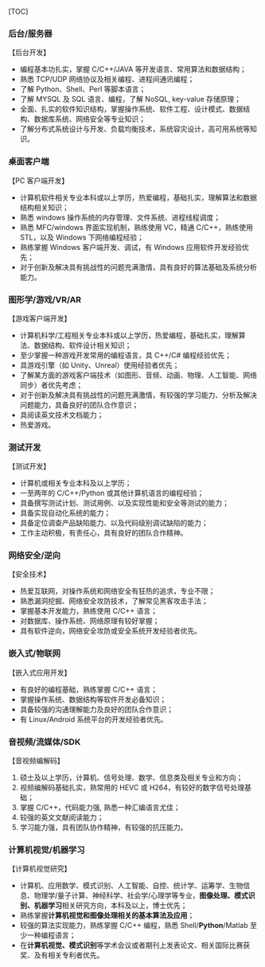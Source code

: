 [TOC]

### 后台/服务器

【后台开发】

- 编程基本功扎实，掌握 C/C++/JAVA 等开发语言、常用算法和数据结构；
- 熟悉 TCP/UDP 网络协议及相关编程、进程间通讯编程；
- 了解 Python、Shell、Perl 等脚本语言；
- 了解 MYSQL 及 SQL 语言、编程，了解 NoSQL, key-value 存储原理；
- 全面、扎实的软件知识结构，掌握操作系统、软件工程、设计模式、数据结构、数据库系统、网络安全等专业知识；
- 了解分布式系统设计与开发、负载均衡技术，系统容灾设计，高可用系统等知识。

### 桌面客户端

【PC 客户端开发】

- 计算机软件相关专业本科或以上学历，热爱编程，基础扎实，理解算法和数据结构相关知识；
- 熟悉 windows 操作系统的内存管理、文件系统、进程线程调度；
- 熟悉 MFC/windows 界面实现机制，熟练使用 VC，精通 C/C++，熟练使用 STL，以及 Windows 下网络编程经验；
- 熟练掌握 Windows 客户端开发、调试，有 Windows 应用软件开发经验优先；
- 对于创新及解决具有挑战性的问题充满激情，具有良好的算法基础及系统分析能力。

### 图形学/游戏/VR/AR

【游戏客户端开发】

- 计算机科学/工程相关专业本科或以上学历，热爱编程，基础扎实，理解算法、数据结构、软件设计相关知识；
- 至少掌握一种游戏开发常用的编程语言，具 C++/C# 编程经验优先；
- 具游戏引擎（如 Unity、Unreal）使用经验者优先；
- 了解某方面的游戏客户端技术（如图形、音频、动画、物理、人工智能、网络同步）者优先考虑；
- 对于创新及解决具有挑战性的问题充满激情，有较强的学习能力、分析及解决问题能力，具备良好的团队合作意识；
- 具阅读英文技术文档能力；
- 热爱游戏。

### 测试开发

【测试开发】

- 计算机或相关专业本科及以上学历；
- 一至两年的 C/C++/Python 或其他计算机语言的编程经验；
- 具备撰写测试计划、测试用例、以及实现性能和安全等测试的能力；
- 具备实现自动化系统的能力；
- 具备定位调查产品缺陷能力、以及代码级别调试缺陷的能力；
- 工作主动积极，有责任心，具有良好的团队合作精神。

### 网络安全/逆向

【安全技术】

- 热爱互联网，对操作系统和网络安全有狂热的追求，专业不限；
- 熟悉漏洞挖掘、网络安全攻防技术，了解常见黑客攻击手法；
- 掌握基本开发能力，熟练使用 C/C++ 语言；
- 对数据库、操作系统、网络原理有较好掌握；
- 具有软件逆向，网络安全攻防或安全系统开发经验者优先。

### 嵌入式/物联网

【嵌入式应用开发】

- 有良好的编程基础，熟练掌握 C/C++ 语言；
- 掌握操作系统、数据结构等软件开发必备知识；
- 具备较强的沟通理解能力及良好的团队合作意识；
- 有 Linux/Android 系统平台的开发经验者优先。

### 音视频/流媒体/SDK

【音视频编解码】

1. 硕士及以上学历，计算机、信号处理、数学、信息类及相关专业和方向；
2. 视频编解码基础扎实，熟常用的 HEVC 或 H264，有较好的数字信号处理基础；
3. 掌握 C/C++，代码能力强, 熟悉一种汇编语言尤佳；
4. 较强的英文文献阅读能力；
5. 学习能力强，具有团队协作精神，有较强的抗压能力。

### **计算机视觉/机器学习**

【计算机视觉研究】

- 计算机、应用数学、模式识别、人工智能、自控、统计学、运筹学、生物信息、物理学/量子计算、神经科学、社会学/心理学等专业，**图像处理、模式识别、机器学习**相关研究方向，本科及以上，博士优先；
- 熟练掌握**计算机视觉和图像处理相关的基本算法及应用**；
- 较强的算法实现能力，熟练掌握 C/C++ 编程，熟悉 Shell/**Python**/Matlab 至少一种编程语言；
- 在**计算机视觉、模式识别**等学术会议或者期刊上发表论文、相关国际比赛获奖、及有相关专利者优先。